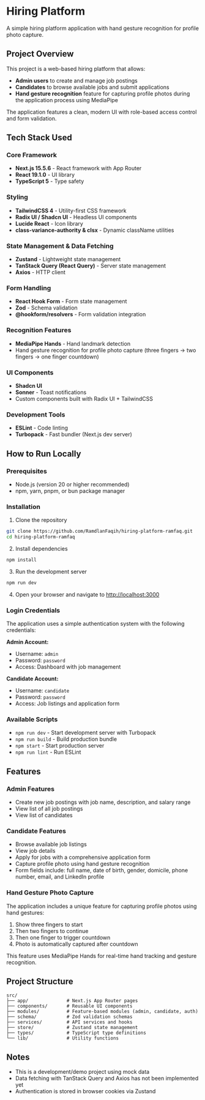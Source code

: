 # Hiring Platform

A simple hiring platform application with hand gesture recognition for profile photo capture.

## Project Overview

This project is a web-based hiring platform that allows:
- **Admin users** to create and manage job postings
- **Candidates** to browse available jobs and submit applications
- **Hand gesture recognition** feature for capturing profile photos during the application process using MediaPipe

The application features a clean, modern UI with role-based access control and form validation.

## Tech Stack Used

### Core Framework
- **Next.js 15.5.6** - React framework with App Router
- **React 19.1.0** - UI library
- **TypeScript 5** - Type safety

### Styling
- **TailwindCSS 4** - Utility-first CSS framework
- **Radix UI / Shadcn UI** - Headless UI components
- **Lucide React** - Icon library
- **class-variance-authority & clsx** - Dynamic className utilities

### State Management & Data Fetching
- **Zustand** - Lightweight state management
- **TanStack Query (React Query)** - Server state management
- **Axios** - HTTP client

### Form Handling
- **React Hook Form** - Form state management
- **Zod** - Schema validation
- **@hookform/resolvers** - Form validation integration

### Recognition Features
- **MediaPipe Hands** - Hand landmark detection
- Hand gesture recognition for profile photo capture (three fingers → two fingers → one finger countdown)

### UI Components
- **Shadcn UI**
- **Sonner** - Toast notifications
- Custom components built with Radix UI + TailwindCSS

### Development Tools
- **ESLint** - Code linting
- **Turbopack** - Fast bundler (Next.js dev server)

## How to Run Locally

### Prerequisites
- Node.js (version 20 or higher recommended)
- npm, yarn, pnpm, or bun package manager

### Installation

1. Clone the repository
```bash
git clone https://github.com/RamdlanFaqih/hiring-platform-ramfaq.git
cd hiring-platform-ramfaq
```

2. Install dependencies
```bash
npm install
```

3. Run the development server
```bash
npm run dev
```

4. Open your browser and navigate to [http://localhost:3000](http://localhost:3000)

### Login Credentials

The application uses a simple authentication system with the following credentials:

**Admin Account:**
- Username: `admin`
- Password: `password`
- Access: Dashboard with job management

**Candidate Account:**
- Username: `candidate`
- Password: `password`
- Access: Job listings and application form

### Available Scripts

- `npm run dev` - Start development server with Turbopack
- `npm run build` - Build production bundle
- `npm start` - Start production server
- `npm run lint` - Run ESLint

## Features

### Admin Features
- Create new job postings with job name, description, and salary range
- View list of all job postings
- View list of candidates

### Candidate Features
- Browse available job listings
- View job details
- Apply for jobs with a comprehensive application form
- Capture profile photo using hand gesture recognition
- Form fields include: full name, date of birth, gender, domicile, phone number, email, and LinkedIn profile

### Hand Gesture Photo Capture
The application includes a unique feature for capturing profile photos using hand gestures:
1. Show three fingers to start
2. Then two fingers to continue
3. Then one finger to trigger countdown
4. Photo is automatically captured after countdown

This feature uses MediaPipe Hands for real-time hand tracking and gesture recognition.

## Project Structure

```
src/
├── app/              # Next.js App Router pages
├── components/       # Reusable UI components
├── modules/          # Feature-based modules (admin, candidate, auth)
├── schema/           # Zod validation schemas
├── services/         # API services and hooks
├── store/            # Zustand state management
├── types/            # TypeScript type definitions
└── lib/              # Utility functions
```

## Notes
- This is a development/demo project using mock data
- Data fetching with TanStack Query and Axios has not been implemented yet
- Authentication is stored in browser cookies via Zustand
